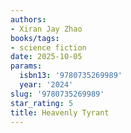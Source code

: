 ```yaml
---
authors:
- Xiran Jay Zhao
books/tags:
- science fiction
date: 2025-10-05
params:
  isbn13: '9780735269989'
  year: '2024'
slug: '9780735269989'
star_rating: 5
title: Heavenly Tyrant
---
```


<!--more-->